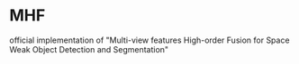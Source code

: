 # MHF
official implementation of "Multi-view features High-order Fusion for Space Weak Object Detection and Segmentation"
